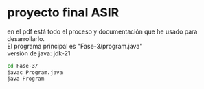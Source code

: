 # proyecto final ASIR
en el pdf está todo el proceso y documentación que he usado para desarrollarlo.  
El programa principal es "Fase-3/program.java"  
versión de java: jdk-21
``` bash
cd Fase-3/
javac Program.java
java Program
```
